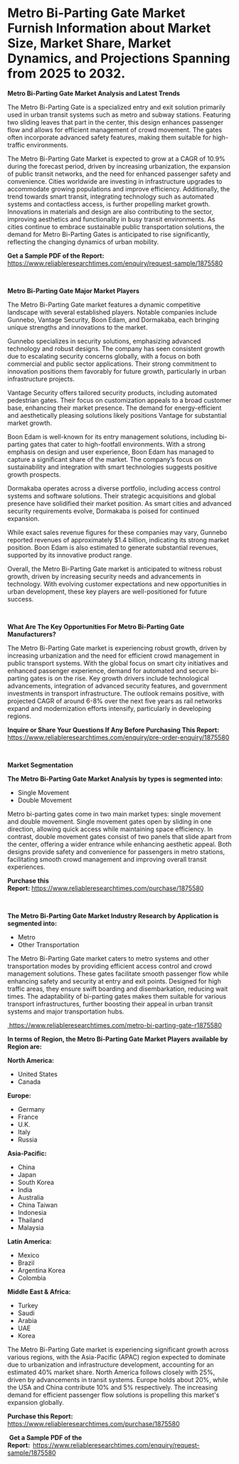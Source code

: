 <p><h1>Metro Bi-Parting Gate Market Furnish Information about Market Size, Market Share, Market Dynamics, and Projections Spanning from 2025 to 2032.</h1></p><p><strong>Metro Bi-Parting Gate Market Analysis and Latest Trends</strong></p>
<p><p>The Metro Bi-Parting Gate is a specialized entry and exit solution primarily used in urban transit systems such as metro and subway stations. Featuring two sliding leaves that part in the center, this design enhances passenger flow and allows for efficient management of crowd movement. The gates often incorporate advanced safety features, making them suitable for high-traffic environments.</p><p>The Metro Bi-Parting Gate Market is expected to grow at a CAGR of 10.9% during the forecast period, driven by increasing urbanization, the expansion of public transit networks, and the need for enhanced passenger safety and convenience. Cities worldwide are investing in infrastructure upgrades to accommodate growing populations and improve efficiency. Additionally, the trend towards smart transit, integrating technology such as automated systems and contactless access, is further propelling market growth. Innovations in materials and design are also contributing to the sector, improving aesthetics and functionality in busy transit environments. As cities continue to embrace sustainable public transportation solutions, the demand for Metro Bi-Parting Gates is anticipated to rise significantly, reflecting the changing dynamics of urban mobility.</p></p>
<p><strong>Get a Sample PDF of the Report:&nbsp;</strong> <a href="https://www.reliableresearchtimes.com/enquiry/request-sample/1875580?utm_campaign=3543&utm_medium=2&utm_source=Github&utm_content=ia&utm_term=12042025&utm_id=metro-bi-parting-gate">https://www.reliableresearchtimes.com/enquiry/request-sample/1875580</a></p>
<p>&nbsp;</p>
<p><strong>Metro Bi-Parting Gate Major Market Players</strong></p>
<p><p>The Metro Bi-Parting Gate market features a dynamic competitive landscape with several established players. Notable companies include Gunnebo, Vantage Security, Boon Edam, and Dormakaba, each bringing unique strengths and innovations to the market.</p><p>Gunnebo specializes in security solutions, emphasizing advanced technology and robust designs. The company has seen consistent growth due to escalating security concerns globally, with a focus on both commercial and public sector applications. Their strong commitment to innovation positions them favorably for future growth, particularly in urban infrastructure projects.</p><p>Vantage Security offers tailored security products, including automated pedestrian gates. Their focus on customization appeals to a broad customer base, enhancing their market presence. The demand for energy-efficient and aesthetically pleasing solutions likely positions Vantage for substantial market growth.</p><p>Boon Edam is well-known for its entry management solutions, including bi-parting gates that cater to high-footfall environments. With a strong emphasis on design and user experience, Boon Edam has managed to capture a significant share of the market. The company’s focus on sustainability and integration with smart technologies suggests positive growth prospects.</p><p>Dormakaba operates across a diverse portfolio, including access control systems and software solutions. Their strategic acquisitions and global presence have solidified their market position. As smart cities and advanced security requirements evolve, Dormakaba is poised for continued expansion.</p><p>While exact sales revenue figures for these companies may vary, Gunnebo reported revenues of approximately $1.4 billion, indicating its strong market position. Boon Edam is also estimated to generate substantial revenues, supported by its innovative product range.</p><p>Overall, the Metro Bi-Parting Gate market is anticipated to witness robust growth, driven by increasing security needs and advancements in technology. With evolving customer expectations and new opportunities in urban development, these key players are well-positioned for future success.</p></p>
<p>&nbsp;</p>
<p><strong>What Are The Key Opportunities For Metro Bi-Parting Gate Manufacturers?</strong></p>
<p><p>The Metro Bi-Parting Gate market is experiencing robust growth, driven by increasing urbanization and the need for efficient crowd management in public transport systems. With the global focus on smart city initiatives and enhanced passenger experience, demand for automated and secure bi-parting gates is on the rise. Key growth drivers include technological advancements, integration of advanced security features, and government investments in transport infrastructure. The outlook remains positive, with projected CAGR of around 6-8% over the next five years as rail networks expand and modernization efforts intensify, particularly in developing regions.</p></p>
<p><strong>Inquire or Share Your Questions If Any Before Purchasing This Report:</strong> <a href="https://www.reliableresearchtimes.com/enquiry/pre-order-enquiry/1875580?utm_campaign=3543&utm_medium=2&utm_source=Github&utm_content=ia&utm_term=12042025&utm_id=metro-bi-parting-gate">https://www.reliableresearchtimes.com/enquiry/pre-order-enquiry/1875580</a></p>
<p>&nbsp;</p>
<p><strong>Market Segmentation</strong></p>
<p><strong>The Metro Bi-Parting Gate Market Analysis by types is segmented into:</strong></p>
<p><ul><li>Single Movement</li><li>Double Movement</li></ul></p>
<p><p>Metro bi-parting gates come in two main market types: single movement and double movement. Single movement gates open by sliding in one direction, allowing quick access while maintaining space efficiency. In contrast, double movement gates consist of two panels that slide apart from the center, offering a wider entrance while enhancing aesthetic appeal. Both designs provide safety and convenience for passengers in metro stations, facilitating smooth crowd management and improving overall transit experiences.</p></p>
<p><strong>Purchase this Report:&nbsp;</strong><a href="https://www.reliableresearchtimes.com/purchase/1875580?utm_campaign=3543&utm_medium=2&utm_source=Github&utm_content=ia&utm_term=12042025&utm_id=metro-bi-parting-gate">https://www.reliableresearchtimes.com/purchase/1875580</a></p>
<p>&nbsp;</p>
<p><strong>The Metro Bi-Parting Gate Market Industry Research by Application is segmented into:</strong></p>
<p><ul><li>Metro</li><li>Other Transportation</li></ul></p>
<p><p>The Metro Bi-Parting Gate market caters to metro systems and other transportation modes by providing efficient access control and crowd management solutions. These gates facilitate smooth passenger flow while enhancing safety and security at entry and exit points. Designed for high traffic areas, they ensure swift boarding and disembarkation, reducing wait times. The adaptability of bi-parting gates makes them suitable for various transport infrastructures, further boosting their appeal in urban transit systems and major transportation hubs.</p></p>
<p><a href="https://www.reliableresearchtimes.com/metro-bi-parting-gate-r1875580?utm_campaign=3543&utm_medium=2&utm_source=Github&utm_content=ia&utm_term=12042025&utm_id=metro-bi-parting-gate">&nbsp;https://www.reliableresearchtimes.com/metro-bi-parting-gate-r1875580</a></p>
<p><strong>In terms of Region, the Metro Bi-Parting Gate Market Players available by Region are:</strong></p>
<p>
    <p> <strong> North America: </strong>
        <ul>
            <li>United States</li>
            <li>Canada</li>
        </ul>
        </p> 
    <p> <strong> Europe: </strong>
        <ul>
            <li>Germany</li>
            <li>France</li>
            <li>U.K.</li>
            <li>Italy</li>
            <li>Russia</li>
        </ul>
        </p> 
    <p> <strong> Asia-Pacific: </strong>
        <ul>
            <li>China</li>
            <li>Japan</li>
            <li>South Korea</li>
            <li>India</li>
            <li>Australia</li>
            <li>China Taiwan</li>
            <li>Indonesia</li>
            <li>Thailand</li>
            <li>Malaysia</li>
        </ul>
        </p> 
    <p> <strong> Latin America: </strong>
        <ul>
            <li>Mexico</li>
            <li>Brazil</li>
            <li>Argentina Korea</li>
            <li>Colombia</li>
        </ul>
        </p> 
    <p> <strong> Middle East & Africa: </strong>
        <ul>
            <li>Turkey</li>
            <li>Saudi</li>
            <li>Arabia</li>
            <li>UAE</li>
            <li>Korea</li>
        </ul>
    </p>
    </p>
<p><p>The Metro Bi-Parting Gate market is experiencing significant growth across various regions, with the Asia-Pacific (APAC) region expected to dominate due to urbanization and infrastructure development, accounting for an estimated 40% market share. North America follows closely with 25%, driven by advancements in transit systems. Europe holds about 20%, while the USA and China contribute 10% and 5% respectively. The increasing demand for efficient passenger flow solutions is propelling this market's expansion globally.</p></p>
<p><strong>Purchase this Report: </strong><a href="https://www.reliableresearchtimes.com/purchase/1875580?utm_campaign=3543&utm_medium=2&utm_source=Github&utm_content=ia&utm_term=12042025&utm_id=metro-bi-parting-gate">https://www.reliableresearchtimes.com/purchase/1875580</a></p>
<p>&nbsp;<strong>Get a Sample PDF of the Report:&nbsp;&nbsp;</strong><a href="https://www.reliableresearchtimes.com/enquiry/request-sample/1875580?utm_campaign=3543&utm_medium=2&utm_source=Github&utm_content=ia&utm_term=12042025&utm_id=metro-bi-parting-gate">https://www.reliableresearchtimes.com/enquiry/request-sample/1875580</a></p>
<p><strong></strong></p>
<p><p></p><p></p><p></p></p>